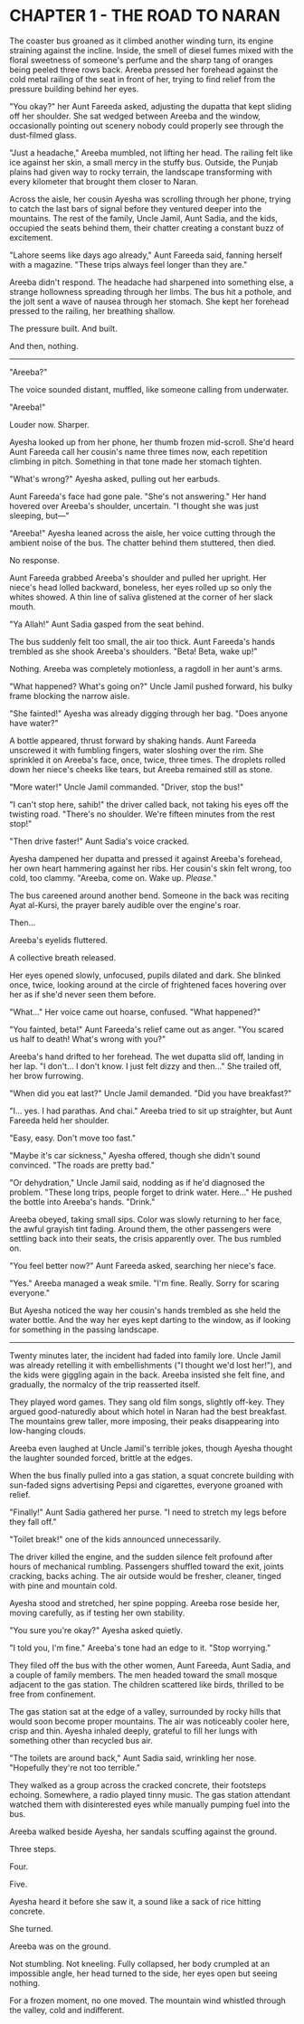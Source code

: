 # CHAPTER 1 - THE ROAD TO NARAN

The coaster bus groaned as it climbed another winding turn, its engine straining against the incline. Inside, the smell of diesel fumes mixed with the floral sweetness of someone's perfume and the sharp tang of oranges being peeled three rows back. Areeba pressed her forehead against the cold metal railing of the seat in front of her, trying to find relief from the pressure building behind her eyes.

"You okay?" her Aunt Fareeda asked, adjusting the dupatta that kept sliding off her shoulder. She sat wedged between Areeba and the window, occasionally pointing out scenery nobody could properly see through the dust-filmed glass.

"Just a headache," Areeba mumbled, not lifting her head. The railing felt like ice against her skin, a small mercy in the stuffy bus. Outside, the Punjab plains had given way to rocky terrain, the landscape transforming with every kilometer that brought them closer to Naran.

Across the aisle, her cousin Ayesha was scrolling through her phone, trying to catch the last bars of signal before they ventured deeper into the mountains. The rest of the family, Uncle Jamil, Aunt Sadia, and the kids, occupied the seats behind them, their chatter creating a constant buzz of excitement.

"Lahore seems like days ago already," Aunt Fareeda said, fanning herself with a magazine. "These trips always feel longer than they are."

Areeba didn't respond. The headache had sharpened into something else, a strange hollowness spreading through her limbs. The bus hit a pothole, and the jolt sent a wave of nausea through her stomach. She kept her forehead pressed to the railing, her breathing shallow.

The pressure built. And built.

And then, nothing.

---

"Areeba?"

The voice sounded distant, muffled, like someone calling from underwater.

"Areeba!"

Louder now. Sharper.

Ayesha looked up from her phone, her thumb frozen mid-scroll. She'd heard Aunt Fareeda call her cousin's name three times now, each repetition climbing in pitch. Something in that tone made her stomach tighten.

"What's wrong?" Ayesha asked, pulling out her earbuds.

Aunt Fareeda's face had gone pale. "She's not answering." Her hand hovered over Areeba's shoulder, uncertain. "I thought she was just sleeping, but—"

"Areeba!" Ayesha leaned across the aisle, her voice cutting through the ambient noise of the bus. The chatter behind them stuttered, then died.

No response.

Aunt Fareeda grabbed Areeba's shoulder and pulled her upright. Her niece's head lolled backward, boneless, her eyes rolled up so only the whites showed. A thin line of saliva glistened at the corner of her slack mouth.

"Ya Allah!" Aunt Sadia gasped from the seat behind.

The bus suddenly felt too small, the air too thick. Aunt Fareeda's hands trembled as she shook Areeba's shoulders. "Beta! Beta, wake up!"

Nothing. Areeba was completely motionless, a ragdoll in her aunt's arms.

"What happened? What's going on?" Uncle Jamil pushed forward, his bulky frame blocking the narrow aisle.

"She fainted!" Ayesha was already digging through her bag. "Does anyone have water?"

A bottle appeared, thrust forward by shaking hands. Aunt Fareeda unscrewed it with fumbling fingers, water sloshing over the rim. She sprinkled it on Areeba's face, once, twice, three times. The droplets rolled down her niece's cheeks like tears, but Areeba remained still as stone.

"More water!" Uncle Jamil commanded. "Driver, stop the bus!"

"I can't stop here, sahib!" the driver called back, not taking his eyes off the twisting road. "There's no shoulder. We're fifteen minutes from the rest stop!"

"Then drive faster!" Aunt Sadia's voice cracked.

Ayesha dampened her dupatta and pressed it against Areeba's forehead, her own heart hammering against her ribs. Her cousin's skin felt wrong, too cold, too clammy. "Areeba, come on. Wake up. *Please.*"

The bus careened around another bend. Someone in the back was reciting Ayat al-Kursi, the prayer barely audible over the engine's roar.

Then...

Areeba's eyelids fluttered.

A collective breath released.

Her eyes opened slowly, unfocused, pupils dilated and dark. She blinked once, twice, looking around at the circle of frightened faces hovering over her as if she'd never seen them before.

"What..." Her voice came out hoarse, confused. "What happened?"

"You fainted, beta!" Aunt Fareeda's relief came out as anger. "You scared us half to death! What's wrong with you?"

Areeba's hand drifted to her forehead. The wet dupatta slid off, landing in her lap. "I don't... I don't know. I just felt dizzy and then..." She trailed off, her brow furrowing.

"When did you eat last?" Uncle Jamil demanded. "Did you have breakfast?"

"I... yes. I had parathas. And chai." Areeba tried to sit up straighter, but Aunt Fareeda held her shoulder.

"Easy, easy. Don't move too fast."

"Maybe it's car sickness," Ayesha offered, though she didn't sound convinced. "The roads are pretty bad."

"Or dehydration," Uncle Jamil said, nodding as if he'd diagnosed the problem. "These long trips, people forget to drink water. Here..." He pushed the bottle into Areeba's hands. "Drink."

Areeba obeyed, taking small sips. Color was slowly returning to her face, the awful grayish tint fading. Around them, the other passengers were settling back into their seats, the crisis apparently over. The bus rumbled on.

"You feel better now?" Aunt Fareeda asked, searching her niece's face.

"Yes." Areeba managed a weak smile. "I'm fine. Really. Sorry for scaring everyone."

But Ayesha noticed the way her cousin's hands trembled as she held the water bottle. And the way her eyes kept darting to the window, as if looking for something in the passing landscape.

---

Twenty minutes later, the incident had faded into family lore. Uncle Jamil was already retelling it with embellishments ("I thought we'd lost her!"), and the kids were giggling again in the back. Areeba insisted she felt fine, and gradually, the normalcy of the trip reasserted itself.

They played word games. They sang old film songs, slightly off-key. They argued good-naturedly about which hotel in Naran had the best breakfast. The mountains grew taller, more imposing, their peaks disappearing into low-hanging clouds.

Areeba even laughed at Uncle Jamil's terrible jokes, though Ayesha thought the laughter sounded forced, brittle at the edges.

When the bus finally pulled into a gas station, a squat concrete building with sun-faded signs advertising Pepsi and cigarettes, everyone groaned with relief.

"Finally!" Aunt Sadia gathered her purse. "I need to stretch my legs before they fall off."

"Toilet break!" one of the kids announced unnecessarily.

The driver killed the engine, and the sudden silence felt profound after hours of mechanical rumbling. Passengers shuffled toward the exit, joints cracking, backs aching. The air outside would be fresher, cleaner, tinged with pine and mountain cold.

Ayesha stood and stretched, her spine popping. Areeba rose beside her, moving carefully, as if testing her own stability.

"You sure you're okay?" Ayesha asked quietly.

"I told you, I'm fine." Areeba's tone had an edge to it. "Stop worrying."

They filed off the bus with the other women, Aunt Fareeda, Aunt Sadia, and a couple of family members. The men headed toward the small mosque adjacent to the gas station. The children scattered like birds, thrilled to be free from confinement.

The gas station sat at the edge of a valley, surrounded by rocky hills that would soon become proper mountains. The air was noticeably cooler here, crisp and thin. Ayesha inhaled deeply, grateful to fill her lungs with something other than recycled bus air.

"The toilets are around back," Aunt Sadia said, wrinkling her nose. "Hopefully they're not too terrible."

They walked as a group across the cracked concrete, their footsteps echoing. Somewhere, a radio played tinny music. The gas station attendant watched them with disinterested eyes while manually pumping fuel into the bus.

Areeba walked beside Ayesha, her sandals scuffing against the ground.

Three steps.

Four.

Five.

Ayesha heard it before she saw it, a sound like a sack of rice hitting concrete.

She turned.

Areeba was on the ground.

Not stumbling. Not kneeling. Fully collapsed, her body crumpled at an impossible angle, her head turned to the side, her eyes open but seeing nothing.

For a frozen moment, no one moved. The mountain wind whistled through the valley, cold and indifferent.